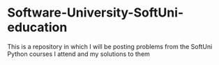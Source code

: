 # Software-University-SoftUni-education
This is a repository in which I will be posting problems from the SoftUni Python courses I attend and my solutions to them 

